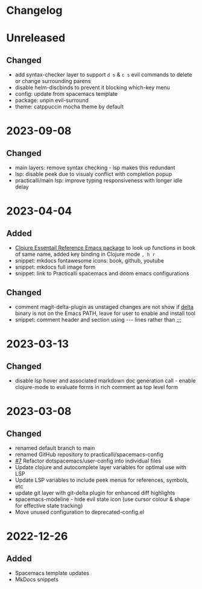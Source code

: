 # Changelog

# Unreleased
## Changed
- add syntax-checker layer to support `d s` & `c s` evil commands to delete or change surrounding parens
- disable helm-discbinds to prevent it blocking which-key menu
- config: update from spacemacs template
- package: unpin evil-surround
- theme: catppuccin mocha theme by default

# 2023-09-08
## Changed
- main layers: remove syntax checking - lsp makes this redundant
- lsp: disable peek due to visualy conflict with completion popup
- practicalli/main lsp: improve typing responsiveness with longer idle delay

# 2023-04-04
## Added
- [Clojure Essentail Reference Emacs package](https://github.com/p3r7/clojure-essential-ref) to look up functions in book of same name, added key binding in Clojure mode `, h r`
- snippet: mkdocs fontawesome icons: book, github, youtube
- snippet: mkdocs full image form
- snippet: link to Practicalli spacemacs and doom emacs configurations

## Changed
- comment magit-delta-plugin as unstaged changes are not show if [delta](https://github.com/dandavison/delta) binary is not on the Emacs PATH, leave for user to enable and install tool
- snippet: comment header and section using --- lines rather than ;;;


# 2023-03-13
## Changed
- disable lsp hover and associated markdown doc generation call - enable clojure-mode to evaluate forms in rich comment as top level form

# 2023-03-08
## Changed
* renamed default branch to main
* renamed GitHub repository to practicalli/spacemacs-config
* [#7](https://github.com/practicalli/spacemacs-config/pull/7) Refactor dotspacemacs/user-config into individual files
* Update clojure and autocomplete layer variables for optimal use with LSP
* Update LSP variables to include peek menus for references, symbols, etc
* update git layer with git-delta plugin for enhanced diff highlights
* spacemacs-modeline - hide evil state icon (use cursor colour & shape for effective state tracking)
* Move unused configuration to deprecated-config.el

# 2022-12-26
## Added
* Spacemacs template updates
* MkDocs snippets
